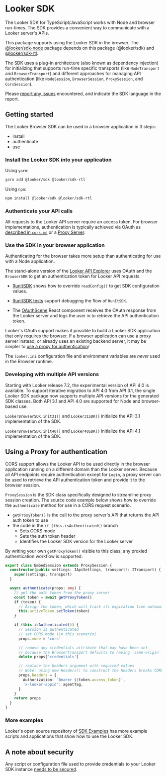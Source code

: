 # Looker SDK

The Looker SDK for TypeScript/JavaScript works with Node and browser run-times. The SDK provides a convenient way to communicate with a Looker server's APIs.

This package supports using the Looker SDK in the browser. The [@looker/sdk-node](https://www.npmjs.com/package/@looker/sdk-node) package depends on this package (@looker/sdk) and [@looker/sdk-rtl](https://www.npmjs.com/package/@looker/sdk-rtl).

The SDK uses a plug-in architecture (also known as dependency injection) for initializing that supports run-time specific transports (like `NodeTransport` and `BrowserTransport`) and different approaches for managing API authentication (like `NodeSession`, `BrowserSession`, `ProxySession`, and `CorsSession`).

Please [report any issues](https://github.com/looker-open-source/sdk-codegen/issues) encountered, and indicate the SDK language in the report.

## Getting started

The Looker Browser SDK can be used in a browser application in 3 steps:

- install
- authenticate
- use

### Install the Looker SDK into your application

Using `yarn`:

```bash
yarn add @looker/sdk @looker/sdk-rtl
```

Using `npm`:

```bash
npm install @looker/sdk @looker/sdk-rtl
```

### Authenticate your API calls

All requests to the Looker API server require an access token. For browser implementations, authentication is typically achieved via OAuth as [described in `cors.md`](/docs/cors.md) or a [Proxy Server](#using-a-proxy-for-authentication).

### Use the SDK in your browser application

Authenticating for the browser takes more setup than authenticating for use with a Node application.

The stand-alone version of the [Looker API Explorer](/packages/api-explorer) uses OAuth and the `BrowserSDK` to get an authentication token for Looker API requests.

- [RunItSDK](/packages/run-it/src/utils/RunItSDK.ts) shows how to override `readConfig()` to get SDK configuration values.

- [RunItSDK tests](/packages/run-it/src/utils/RunItSDK.spec.ts) support debugging the flow of `RunItSDK`.

- The [OAuthScene](/packages/run-it/src/scenes/OAuthScene/OAuthScene.tsx) React component receives the OAuth response from the Looker server and logs the user in to retrieve the API authentication token.

Looker's OAuth support makes it possible to build a Looker SDK application that only requires the browser. If a browser application can use a proxy server instead, or already uses an existing backend server, it may be simpler to [use a proxy for authentication](#using-a-proxy-for-authentication)/

The `looker.ini` configuration file and environment variables are _never_ used in the Browser runtime.

### Developing with multiple API versions

Starting with Looker release 7.2, the experimental version of API 4.0 is available. To support iterative migration to API 4.0 from API 3.1, the single Looker SDK package now supports multiple API versions for the generated SDK classes. Both API 3.1 and API 4.0 are supported for Node and browser-based use.

`LookerBrowserSDK.init31()` and `Looker31SDK()` initialize the API 3.1 implementation of the SDK.

`LookerBrowserSDK.init40()` and `Looker40SDK()` initialize the API 4.1 implementation of the SDK.

## Using a Proxy for authentication

CORS support allows the Looker API to be used directly in the browser application running on a different domain than the Looker server. Because all API endpoints require authentication except for `Login`, a proxy server can be used to retrieve the API authentication token and provide it to the browser session.

`ProxySession` is the SDK class specifically designed to streamline proxy session creation. The source code example below shows how to override the `authenticate` method for use in a CORS request scenario.

- `getProxyToken()` is the call to the proxy server's API that returns the API auth token to use
- the code in the `if (this.isAuthenticated()` branch
  - Sets CORS mode
  - Sets the auth token header
  - Identifies the Looker SDK version for the Looker server

By writing your own `getProxyToken()` visible to this class, any proxied authentication workflow is supported.

```typescript
export class EmbedSession extends ProxySession {
  constructor(public settings: IApiSettings, transport?: ITransport) {
    super(settings, transport)
  }

  async authenticate(props: any) {
    // get the auth token from the proxy server
    const token = await getProxyToken()
    if (token) {
      // Assign the token, which will track its expiration time automatically
      this.activeToken.setToken(token)
    }

    if (this.isAuthenticated()) {
      // Session is authenticated
      // set CORS mode (in this scenario)
      props.mode = 'cors'

      // remove any credentials attribute that may have been set
      // because the BrowserTransport defaults to having `same-origin` for credentials
      delete props['credentials']

      // replace the headers argument with required values
      // Note: using new Headers() to construct the headers breaks CORS for the Looker API. Don't know why yet
      props.headers = {
        Authorization: `Bearer ${token.access_token}`,
        'x-looker-appid': agentTag,
      }
    }
    return props
  }
}
```

### More examples

Looker's open source repository of [SDK Examples](https://github.com/looker-open-source/sdk-examples/tree/master/typescript) has more example scripts and applications that show how to use the Looker SDK.

## A note about security

Any script or configuration file used to provide credentials to your Looker SDK instance [needs to be secured](https://github.com/looker-open-source/sdk-codegen#securing-your-sdk-credentials).
